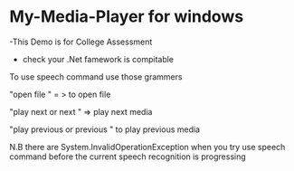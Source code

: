 # My-Media-Player for windows

-This  Demo is for College Assessment 
- check your .Net famework  is compitable 

To use speech command use those grammers
 
 "open file " = > to open file
 
 "play next or next " => play next media  
 
 "play previous or previous  " to play previous media
 
 N.B there are  System.InvalidOperationException when you try use speech command before the current speech recognition is progressing
